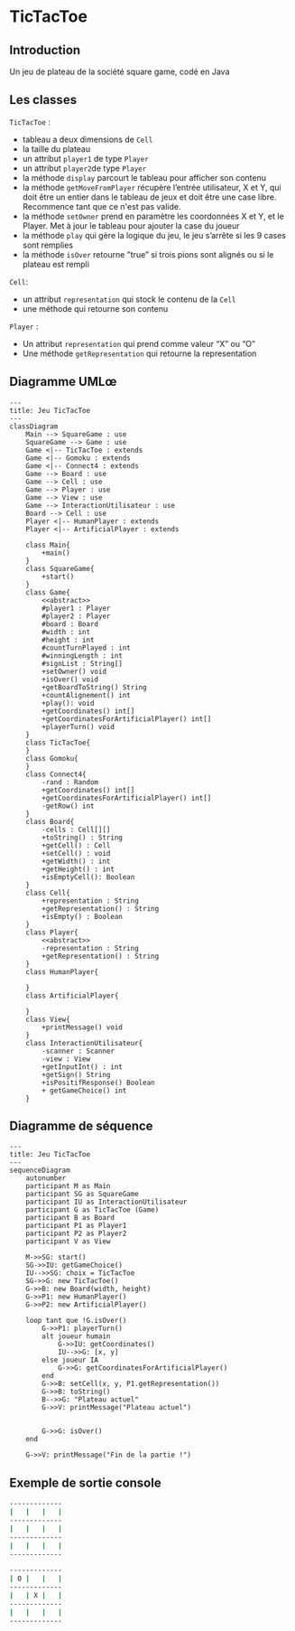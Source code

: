 # TicTacToe
## Introduction
Un jeu de plateau de la société square game, codé en Java

## Les classes
`TicTacToe` :
- tableau a deux dimensions de `Cell`
- la taille du plateau
- un attribut `player1` de type `Player`
- un attribut `player2`de type `Player`
- la méthode `display` parcourt le tableau pour afficher son contenu
- la méthode `getMoveFromPlayer` récupère l’entrée utilisateur, X et Y, qui doit être un entier dans le tableau de jeux et doit être une case libre. Recommence tant que ce n'est pas valide.
- la méthode `setOwner` prend en paramètre les coordonnées X et Y, et le Player. Met à jour le tableau pour ajouter la case du joueur
- la méthode `play` qui gère la logique du jeu, le jeu s’arrête si les 9 cases sont remplies
- la méthode `isOver` retourne ”true” si trois pions sont alignés ou si le plateau est rempli

`Cell`:
- un attribut `representation` qui stock le contenu de la `Cell`
- une méthode qui retourne son contenu

`Player` :
- Un attribut `representation` qui prend comme valeur “X” ou “O”
- Une méthode `getRepresentation` qui retourne la representation

## Diagramme UMLœ
```mermaid
---
title: Jeu TicTacToe
---
classDiagram
    Main --> SquareGame : use
    SquareGame --> Game : use
    Game <|-- TicTacToe : extends
    Game <|-- Gomoku : extends
    Game <|-- Connect4 : extends
    Game --> Board : use
    Game --> Cell : use
    Game --> Player : use
    Game --> View : use
    Game --> InteractionUtilisateur : use
    Board --> Cell : use
    Player <|-- HumanPlayer : extends
    Player <|-- ArtificialPlayer : extends

    class Main{
        +main()
    }
    class SquareGame{
        +start()
    }
    class Game{
        <<abstract>>
        #player1 : Player
        #player2 : Player
        #board : Board
        #width : int
        #height : int
        #countTurnPlayed : int
        #winningLength : int
        #signList : String[]
        +setOwner() void
        +isOver() void
        +getBoardToString() String
        +countAlignement() int
        +play(): void
        +getCoordinates() int[]
        +getCoordinatesForArtificialPlayer() int[]
        +playerTurn() void
    }
    class TicTacToe{
    }
    class Gomoku{
    }
    class Connect4{
        -rand : Random
        +getCoordinates() int[]
        +getCoordinatesForArtificialPlayer() int[]
        -getRow() int
    }
    class Board{
        -cells : Cell[][]
        +toString() : String
        +getCell() : Cell
        +setCell() : void
        +getWidth() : int
        +getHeight() : int
        +isEmptyCell(): Boolean
    }
    class Cell{
        +representation : String
        +getRepresentation() : String
        +isEmpty() : Boolean
    }
    class Player{
        <<abstract>>
        -representation : String
        +getRepresentation() : String
    }
    class HumanPlayer{

    }
    class ArtificialPlayer{

    }
    class View{
        +printMessage() void
    }
    class InteractionUtilisateur{
        -scanner : Scanner
        -view : View
        +getInputInt() : int
        +getSign() String
        +isPositifResponse() Boolean
        + getGameChoice() int
    }
```
## Diagramme de séquence
```mermaid
---
title: Jeu TicTacToe
---
sequenceDiagram
    autonumber
    participant M as Main
    participant SG as SquareGame
    participant IU as InteractionUtilisateur
    participant G as TicTacToe (Game)
    participant B as Board
    participant P1 as Player1
    participant P2 as Player2
    participant V as View

    M->>SG: start()
    SG->>IU: getGameChoice()
    IU-->>SG: choix = TicTacToe
    SG->>G: new TicTacToe()
    G->>B: new Board(width, height)
    G->>P1: new HumanPlayer()
    G->>P2: new ArtificialPlayer()

    loop tant que !G.isOver()
        G->>P1: playerTurn()
        alt joueur humain
            G->>IU: getCoordinates()
            IU-->>G: [x, y]
        else joueur IA
            G->>G: getCoordinatesForArtificialPlayer()
        end
        G->>B: setCell(x, y, P1.getRepresentation())
        G->>B: toString()
        B-->>G: "Plateau actuel"
        G->>V: printMessage("Plateau actuel")


        G->>G: isOver()
    end

    G->>V: printMessage("Fin de la partie !")
```
## Exemple de sortie console
```bash
-------------
|   |   |   |
-------------
|   |   |   |
-------------
|   |   |   |
-------------
```
```bash
-------------
| O |   |   |
-------------
|   | X |   |
-------------
|   |   |   |
-------------
```